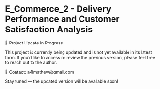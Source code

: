 # E_Commerce_2  - Delivery Performance and Customer Satisfaction Analysis

🚧 Project Update in Progress

This project is currently being updated and is not yet available in its latest form. If you’d like to access or review the previous version, please feel free to reach out to the author.

📩 Contact: a4lmathew@gmail.com

Stay tuned — the updated version will be available soon!
